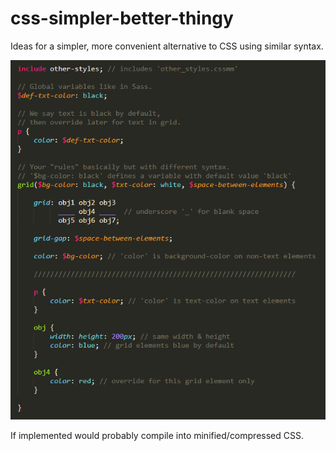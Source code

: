 # css-simpler-better-thingy
Ideas for a simpler, more convenient alternative to CSS using similar syntax.

![example](img.PNG)

If implemented would probably compile into minified/compressed CSS.
